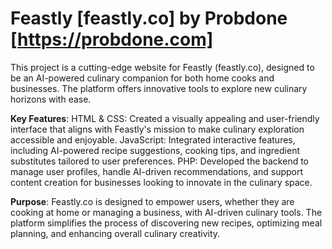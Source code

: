 # Feastly [feastly.co] by Probdone [https://probdone.com]
This project is a cutting-edge website for Feastly (feastly.co), designed to be an AI-powered culinary companion for both home cooks and businesses. The platform offers innovative tools to explore new culinary horizons with ease.

**Key Features**:
HTML & CSS: Created a visually appealing and user-friendly interface that aligns with Feastly's mission to make culinary exploration accessible and enjoyable.
JavaScript: Integrated interactive features, including AI-powered recipe suggestions, cooking tips, and ingredient substitutes tailored to user preferences.
PHP: Developed the backend to manage user profiles, handle AI-driven recommendations, and support content creation for businesses looking to innovate in the culinary space.

**Purpose**:
Feastly.co is designed to empower users, whether they are cooking at home or managing a business, with AI-driven culinary tools. The platform simplifies the process of discovering new recipes, optimizing meal planning, and enhancing overall culinary creativity.
